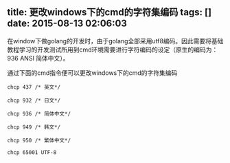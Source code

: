 title: 更改windows下的cmd的字符集编码
tags: []
date: 2015-08-13 02:06:03
---

在window下做golang的开发时，由于golang全部采用utf8编码。因此需要将基础教程学习的开发测试所用到cmd环境需要进行字符编码的设定（原生的编码为：936 ANSI 简体中文）。

通过下面的cmd指令便可以更改windows下的cmd的字符集编码

    chcp 437 /* 英文*/   

    chcp 932 /* 日文*/ 

    chcp 936 /* 简体中文*/ 

    chcp 949 /* 韩文*/ 

    chcp 950 /* 繁体中文*/ 

    chcp 65001 UTF-8 
    